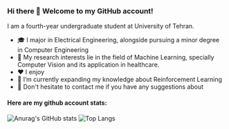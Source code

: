 
### Hi there 👋 Welcome to my GitHub account!

I am a fourth-year undergraduate student at University of Tehran. 

- 🎓 I major in Electrical Engineering, alongside pursuing a minor degree in Computer Engineering
- 🔎 My research interests lie in the field of Machine Learning, specially Computer Vision and its application in healthcare.
- ❤️ I enjoy 
- 🌱 I’m currently expanding my knowledge about Reinforcement Learning
- 💬 Don't hesitate to contact me if you have any suggestions about 

#### Here are my github account stats:

![Anurag's GitHub stats](https://github-readme-stats.vercel.app/api?username=SamiraHajizadeh&show_icons=true&theme=algolia)
![Top Langs](https://github-readme-stats-git-masterrstaa-rickstaa.vercel.app/api/top-langs/?username=SamiraHajizadeh&layout=compact&theme=algolia)
